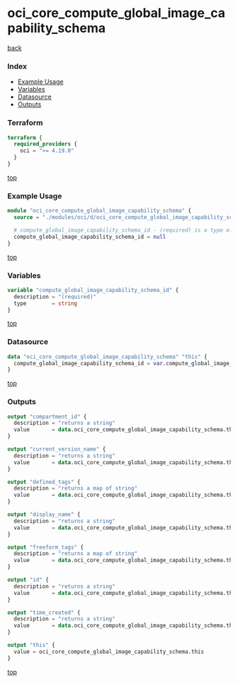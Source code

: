# oci_core_compute_global_image_capability_schema

[back](../oci.md)

### Index

- [Example Usage](#example-usage)
- [Variables](#variables)
- [Datasource](#datasource)
- [Outputs](#outputs)

### Terraform

```terraform
terraform {
  required_providers {
    oci = ">= 4.19.0"
  }
}
```

[top](#index)

### Example Usage

```terraform
module "oci_core_compute_global_image_capability_schema" {
  source = "./modules/oci/d/oci_core_compute_global_image_capability_schema"

  # compute_global_image_capability_schema_id - (required) is a type of string
  compute_global_image_capability_schema_id = null
}
```

[top](#index)

### Variables

```terraform
variable "compute_global_image_capability_schema_id" {
  description = "(required)"
  type        = string
}
```

[top](#index)

### Datasource

```terraform
data "oci_core_compute_global_image_capability_schema" "this" {
  compute_global_image_capability_schema_id = var.compute_global_image_capability_schema_id
}
```

[top](#index)

### Outputs

```terraform
output "compartment_id" {
  description = "returns a string"
  value       = data.oci_core_compute_global_image_capability_schema.this.compartment_id
}

output "current_version_name" {
  description = "returns a string"
  value       = data.oci_core_compute_global_image_capability_schema.this.current_version_name
}

output "defined_tags" {
  description = "returns a map of string"
  value       = data.oci_core_compute_global_image_capability_schema.this.defined_tags
}

output "display_name" {
  description = "returns a string"
  value       = data.oci_core_compute_global_image_capability_schema.this.display_name
}

output "freeform_tags" {
  description = "returns a map of string"
  value       = data.oci_core_compute_global_image_capability_schema.this.freeform_tags
}

output "id" {
  description = "returns a string"
  value       = data.oci_core_compute_global_image_capability_schema.this.id
}

output "time_created" {
  description = "returns a string"
  value       = data.oci_core_compute_global_image_capability_schema.this.time_created
}

output "this" {
  value = oci_core_compute_global_image_capability_schema.this
}
```

[top](#index)